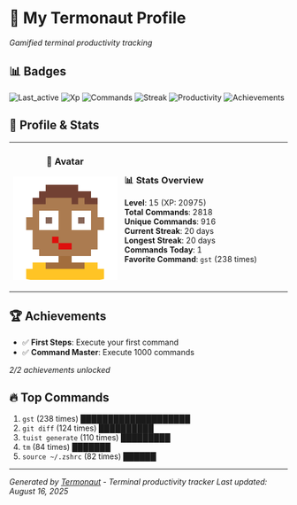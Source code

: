 # 🚀 My Termonaut Profile

*Gamified terminal productivity tracking*

## 📊 Badges

![Last_active](https://img.shields.io/badge/Last+Active-2h+ago-green?style=flat-square&logo=terminal&logoColor=white) ![Xp](https://img.shields.io/badge/XP-Level+15+%2820975%2F25600%29-blue?style=flat-square&logo=terminal&logoColor=white) ![Commands](https://img.shields.io/badge/Commands-2818-blue?style=flat-square&logo=terminal&logoColor=white) ![Streak](https://img.shields.io/badge/Streak-20+days-blue?style=flat-square&logo=terminal&logoColor=white) ![Productivity](https://img.shields.io/badge/Productivity-80.0%25-green?style=flat-square&logo=terminal&logoColor=white) ![Achievements](https://img.shields.io/badge/Achievements-5%2F10-blue?style=flat-square&logo=terminal&logoColor=white) 

## 🎨 Profile & Stats

<table><tr>
<td width="40%" align="center">

### 👤 Avatar

![Avatar](./avatars/92d16113f346b44989c006b24588ea12.svg)

</td>
<td width="60%">

### 📊 Stats Overview

**Level**: 15 (XP: 20975)  
**Total Commands**: 2818  
**Unique Commands**: 916  
**Current Streak**: 20 days  
**Longest Streak**: 20 days  
**Commands Today**: 1  
**Favorite Command**: `gst` (238 times)  

</td>
</tr></table>

## 🏆 Achievements

- ✅ **First Steps**: Execute your first command
- ✅ **Command Master**: Execute 1000 commands

*2/2 achievements unlocked*

## 🔥 Top Commands

1. `gst` (238 times) ████████████████████
2. `git diff` (124 times) ██████████
3. `tuist generate` (110 times) █████████
4. `tm` (84 times) ███████
5. `source ~/.zshrc` (82 times) ██████

---

*Generated by [Termonaut](https://github.com/oiahoon/termonaut) - Terminal productivity tracker*
*Last updated: August 16, 2025*
